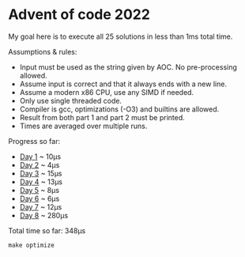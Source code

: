 # Advent of code 2022

My goal here is to execute all 25 solutions in less than 1ms total time.

Assumptions & rules:
- Input must be used as the string given by AOC. No pre-processing allowed.
- Assume input is correct and that it always ends with a new line.
- Assume a modern x86 CPU, use any SIMD if needed.
- Only use single threaded code.
- Compiler is gcc, optimizations (-O3) and builtins are allowed.
- Result from both part 1 and part 2 must be printed.
- Times are averaged over multiple runs.

Progress so far:
- [Day 1](src/Day1.c) ~  10µs
- [Day 2](src/Day2.c) ~   4µs
- [Day 3](src/Day3.c) ~  15µs
- [Day 4](src/Day4.c) ~  13µs
- [Day 5](src/Day5.c) ~   8µs
- [Day 6](src/Day6.c) ~   6µs
- [Day 7](src/Day7.c) ~  12µs
- [Day 8](src/Day8.c) ~ 280µs

Total time so far: 348µs
```
make optimize
```
